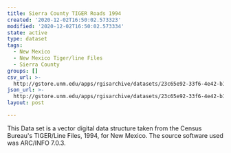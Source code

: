 ```yaml
---
title: Sierra County TIGER Roads 1994
created: '2020-12-02T16:50:02.573323'
modified: '2020-12-02T16:50:02.573334'
state: active
type: dataset
tags:
  - New Mexico
  - New Mexico Tiger/line Files
  - Sierra County
groups: []
csv_url: >-
  http://gstore.unm.edu/apps/rgisarchive/datasets/23c65e92-33f6-4e42-b1eb-19cd531c6bb5/tlf251shp.derived.csv
json_url: >-
  http://gstore.unm.edu/apps/rgisarchive/datasets/23c65e92-33f6-4e42-b1eb-19cd531c6bb5/tlf251shp.derived.json
layout: post

---
```

This Data set is a vector digital data structure taken from the Census Bureau's TIGER/Line Files, 1994, for New Mexico.  The source software used was ARC/INFO 7.0.3.
